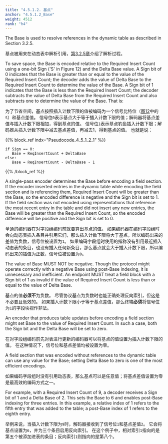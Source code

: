 ```yaml
---
title: "4.5.1.2. 基点"
anchor: "4.5.1.2_Base"
weight: 4512
rank: "h4"
---
```


The Base is used to resolve references in the dynamic table as described in Section 3.2.5.

基点被用来在动态表中解析引用，[第3.2.5章]()介绍了解析过程。

To save space, the Base is encoded relative to the Required Insert Count using a one-bit Sign ('S' in Figure 12) and the Delta Base value. A Sign bit of 0 indicates that the Base is greater than or equal to the value of the Required Insert Count; the decoder adds the value of Delta Base to the Required Insert Count to determine the value of the Base. A Sign bit of 1 indicates that the Base is less than the Required Insert Count; the decoder subtracts the value of Delta Base from the Required Insert Count and also subtracts one to determine the value of the Base. That is:

为了节省空间，基点按照插入计数下限的值被编码为一个信号比特位（[图12]()中的`S`）和基点差值。
信号位`0`表示基点大于等于插入计数下限的值；解码器将基点差值与插入计数下限相加，得到基点的值。
信号位`1`表示基点钓鱼插入计数下限；解码器从插入计数下限中减去基点差值，再减去1，得到基点的值。
也就是说：

{{% block_ref
indx="Pseudocode_4_5_1_2_1" %}}

```
if Sign == 0:
   Base = ReqInsertCount + DeltaBase
else:
   Base = ReqInsertCount - DeltaBase - 1
```

{{% /block_ref %}}

A single-pass encoder determines the Base before encoding a field section. If the encoder inserted entries in the dynamic table while encoding the field section and is referencing them, Required Insert Count will be greater than the Base, so the encoded difference is negative and the Sign bit is set to 1. If the field section was not encoded using representations that reference the most recent entry in the table and did not insert any new entries, the Base will be greater than the Required Insert Count, so the encoded difference will be positive and the Sign bit is set to 0.

单通的编码器在对字段组编码前就要算出基点的值。
如果编码器在编码字段组时会向动态表插入条目并引用它们，那么插入计数下限将大于基点，所以编码出来的差值为负数，信号位被设置为`1`。
如果编码字段组时使用的指称没有引用最近插入动态表的条目，也没有插入任何新条目，那么基点就会大于插入计数下限，所以编码出来的插值为正数，信号位被设置为`0`。

The value of Base MUST NOT be negative. Though the protocol might operate correctly with a negative Base using post-Base indexing, it is unnecessary and inefficient. An endpoint MUST treat a field block with a Sign bit of 1 as invalid if the value of Required Insert Count is less than or equal to the value of Delta Base.

基点的值**必须不**为负数。
尽管协议基点为负数时也能正确处理反向索引，但这是不必要且低效的。
如果插入计数下限小于等于基点差值，那么终端**必须**将信号位为`1`的字段块视作非法。

An encoder that produces table updates before encoding a field section might set Base to the value of Required Insert Count. In such a case, both the Sign bit and the Delta Base will be set to zero.

在对字段组编码前先对表进行更新的编码器可以将基点的值设置为插入计数下限的值。
在这种情况下，信号位和基点差值均被设置为零。

A field section that was encoded without references to the dynamic table can use any value for the Base; setting Delta Base to zero is one of the most efficient encodings.

如果编码字段组时没有引用动态表，那么基点可以是任意值；将基点差值设置为零是最高效的编码方式之一。

For example, with a Required Insert Count of 9, a decoder receives a Sign bit of 1 and a Delta Base of 2. This sets the Base to 6 and enables post-Base indexing for three entries. In this example, a relative index of 1 refers to the fifth entry that was added to the table; a post-Base index of 1 refers to the eighth entry.

举例来说，当插入计数下限为`9`时，解码器接收到了信号位`1`和基点差值`2`。
它会将基点设置为`6`，并为三个条目启用反向索引。
在这个例子中，相对索引`1`指向的是第五个被添加进表的条目；反向索引`1`则指向的是第八个。
